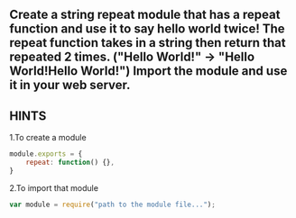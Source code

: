 Create a string repeat module that has a repeat function and use it to say hello world twice!
The repeat function takes in a string then return that repeated 2 times. ("Hello World!" -> "Hello World!Hello World!")
Import the module and use it in your web server.
-----------------------------

## HINTS

1.To create a module
```js
module.exports = {
    repeat: function() {},
}
```
2.To import that module
```js
var module = require("path to the module file...");
```